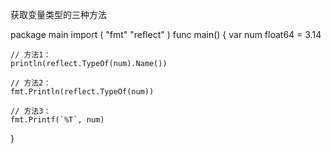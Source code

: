 获取变量类型的三种方法

package main
import (
    "fmt"
    "reflect"
)
func main() {
    var num float64 = 3.14

    // 方法1：
    println(reflect.TypeOf(num).Name())
     
    // 方法2：
    fmt.Println(reflect.TypeOf(num))
     
    // 方法3：
    fmt.Printf(`%T`, num)
}